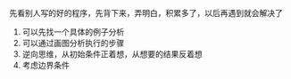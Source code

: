 
先看别人写的好的程序，先背下来，弄明白，积累多了，以后再遇到就会解决了  

1. 可以先找一个具体的例子分析  
2. 可以通过画图分析执行的步骤  
3. 逆向思维，从初始条件正着想，从想要的结果反着想  
4. 考虑边界条件
